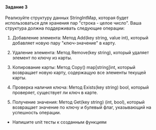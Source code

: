 #### Задание 3

Реализуйте структуру данных StringIntMap, которая будет использоваться для хранения пар "строка - целое число". Ваша
структура должна поддерживать следующие операции:

1. Добавление элемента: Метод Add(key string, value int), который добавляет новую пару "ключ-значение" в карту.

2. Удаление элемента: Метод Remove(key string), который удаляет элемент по ключу из карты.

3. Копирование карты: Метод Copy() map[string]int, который возвращает новую карту, содержащую все элементы текущей карты.

4. Проверка наличия ключа: Метод Exists(key string) bool, который проверяет, существует ли ключ в карте.

5. Получение значения: Метод Get(key string) (int, bool), который возвращает значение по ключу и булевый флаг, указывающий на успешность операции.

* Напишите unit тесты к созданным функциям